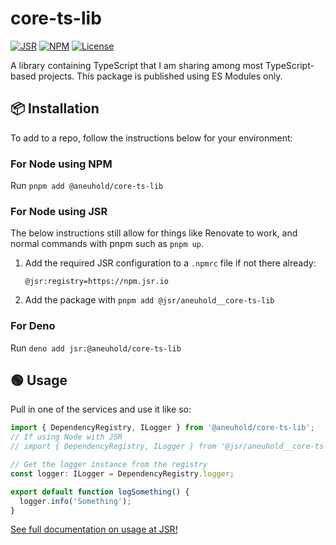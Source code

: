 # core-ts-lib

[![JSR](https://jsr.io/badges/@aneuhold/core-ts-lib)](https://jsr.io/@aneuhold/core-ts-lib)
[![NPM](https://img.shields.io/npm/v/%40aneuhold%2Fcore-ts-lib)](https://www.npmjs.com/package/@aneuhold/core-ts-lib)
[![License](https://img.shields.io/github/license/aneuhold/ts-libs)](https://github.com/aneuhold/ts-libs/blob/main/LICENSE)

A library containing TypeScript that I am sharing among most TypeScript-based projects. This package is published using ES Modules only.

## 📦 Installation

To add to a repo, follow the instructions below for your environment:

### For Node using NPM

Run `pnpm add @aneuhold/core-ts-lib`

### For Node using JSR

The below instructions still allow for things like Renovate to work, and normal commands with pnpm such as `pnpm up`.

1. Add the required JSR configuration to a `.npmrc` file if not there already:
   ```
   @jsr:registry=https://npm.jsr.io
   ```
1. Add the package with `pnpm add @jsr/aneuhold__core-ts-lib`

### For Deno

Run `deno add jsr:@aneuhold/core-ts-lib`

## 🟢 Usage

Pull in one of the services and use it like so:

```ts
import { DependencyRegistry, ILogger } from '@aneuhold/core-ts-lib';
// If using Node with JSR
// import { DependencyRegistry, ILogger } from '@jsr/aneuhold__core-ts-lib';

// Get the logger instance from the registry
const logger: ILogger = DependencyRegistry.logger;

export default function logSomething() {
  logger.info('Something');
}
```

[See full documentation on usage at JSR!](https://jsr.io/@aneuhold/core-ts-lib/doc)
